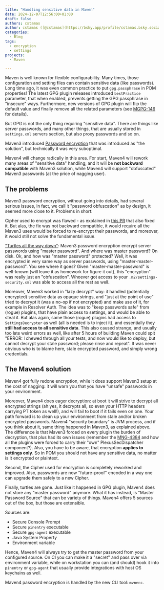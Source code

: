 ```yaml
---
title: "Handling sensitive data in Maven"
date: 2024-12-07T12:56:00+01:00
draft: false
authors: cstamas
author: cstamas ([@cstamas](https://bsky.app/profile/cstamas.bsky.social))
categories:
  - Blog
tags:
  - encryption
  - settings
projects:
  - Maven

---
```


Maven is well known for flexible configurability. Many times, those configuration and setting
files can contain sensitive data (like passwords). Long time ago, it was even common practice
to put `gpg.passphrase` in POM properties! The latest GPG plugin releases introduced 
`bestPractice` parameter, that when enabled, prevents getting the GPG passphrase in
"insecure" ways. Furthermore, new versions of GPG plugin will flip the default value
and finally remove all the related parameters (see [MGPG-146](https://issues.apache.org/jira/browse/MGPG-146)
for details).

But GPG is not the only thing requiring "sensitive data". There are things like server passwords,
and many other things, that are usually stored in `settings.xml` servers section, but also
proxy passwords and so on.

Maven3 introduced [Password encryption](https://maven.apache.org/guides/mini/guide-encryption.html)
that was introduced as "the solution", but technically it was very suboptimal.

Maven4 will change radically in this area. For start, Maven4 will rework many areas of "sensitive
data" handling, and it will be **not backward compatible** with Maven3 solution, while Maven4
will support "obfuscated" Maven3 passwords (at the price of nagging user).

## The problems

Maven3 password encryption, without going into details, had several serious issues, In fact, we
call it "password obfuscation" as by design, it seemed more close to it. Problems in short:

Cipher used to encrypt was flawed - as explained in [this PR](https://github.com/codehaus-plexus/plexus-cipher/pull/23) 
that also fixed it. But alas, the fix was not backward compatible, it would require all the
Maven3 uses would be forced to re-encrypt their passwords, and moreover, it would still not
solve the fundamental issue.

["Turtles all the way down"](https://en.wikipedia.org/wiki/Turtles_all_the_way_down): Maven3
password encryption encrypt server passwords using "master password". And where was master
password? On disk. Ok, and how was "master password" protected? Well, it was encrypted in
very same way as server passwords, using "master-master-password". You see where it goes?
Given "master-master-password" is well-known (will leave it as homework for figure it out),
this "encryption" was really just an "obfuscation". Whoever got access to your 
`.m2/settings-security.xml`  was able to access all the rest as well.

Moreover, Maven3 worked in "lazy decrypt" way: it handled (potentially encrypted) sensitive data
as opaque strings, and "just at the point of use" tried to decrypt it (was a no-op if not encrypted)
and make use of it, for example in Resolver Auth. The idea was to "keep passwords safe" from
(rogue) plugins, that have plain access to settings, and would be able to steal it. But alas again,
same those (rogue) plugins had access to `SettingsDecrypter` as well (all is needed is to inject
it), and essentially they **still had access to all sensitive data**. This also caused strange,
and usually too late weird errors as well, like after 5 hours of building Maven could spit
"ERROR: I chewed through all your tests, and now would like to deploy, but cannot decrypt
your stale password; please rinse and repeat". It was never obvious who is to blame here,
stale encrypted password, and simply wrong credentials.

## The Maven4 solution

Maven4 got fully redone encryption, while it does support Maven3 setup at the cost of nagging:
it will warn you that you have "unsafe" passwords in your environment.

Moreover, Maven4 does eager decryption: at boot it will strive to decrypt all encrypted
strings (ah yes, it decrypts all, so even your HTTP headers carrying PT token as well!), 
and will fail to boot if it fails even on one. Your path forward is to clean up your environment 
from stale and/or broken encrypted passwords. Maven4 "security boundary" is JVM process, and
if you think about it, same thing happened in Maven3, as explained above. The difference is
that Maven3 forced on every plugin the burden of decryption, that plus had its own issues
(remember the [MNG-4384](https://issues.apache.org/jira/browse/MNG-4384) and how all the 
plugins were forced to carry their "own" PlexusSecDispatcher component?). Also, you have to be
aware, that encryption **applies to settings only**. So in POM you should not have any sensitive
data, no matter is it encrypted or plaintext.

Second, the Cipher used for encryption is completely reworked and improved. Also,
passwords are now "future-proof" encoded in a way one can upgrade them safely to a new
Cipher.

Finally, turtles are gone. Just like it happened in GPG plugin, Maven4 does not store any
"master password" anymore. What it has instead, is "Master Password Source" that can be
variety of things. Maven4 offers 5 sources out of the box, but those are extensible. 

Sources are:
* Secure Console Prompt
* Secure `pinentry` executable
* Secure `gpg-agent` executable
* Java System Property
* Environment variable

Hence, Maven4 will always try to get the master password from your configured source.
On CI you can make it a "secret" and pass over via environment variable, while on workstation
you can (and should) hook it into `pinentry` or `gpg-agent` that usually provide integrations
with host OS keychains as well.

Maven4 password encryption is handled by the new CLI tool: `mvnenc`.